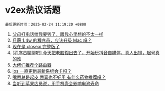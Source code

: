 # v2ex热议话题

`最后更新时间：2025-02-24 11:19:20 +0800`

1. [父母打电话给我要钱了，跟我心里想的不太一样](https://www.v2ex.com/t/1113589)
1. [月薪 1.4w 的程序员，应该升级 Mac 吗？](https://www.v2ex.com/t/1113570)
1. [现在是 closeai 完整版了](https://www.v2ex.com/t/1113620)
1. [[程序员聊聊吧] 今天把老脸豁出去了，开始玩抖音自媒体，真人出镜，起号真的难](https://www.v2ex.com/t/1113650)
1. [大佬们推荐个路由器](https://www.v2ex.com/t/1113697)
1. [ios 一直更新最新系统会卡吗？](https://www.v2ex.com/t/1113618)
1. [嘴唇总是起皮 唇膏也不好用 有什么药物推荐吗？](https://www.v2ex.com/t/1113694)
1. [当听到苹果店员说，用手机壳会影响电池寿命](https://www.v2ex.com/t/1113572)

